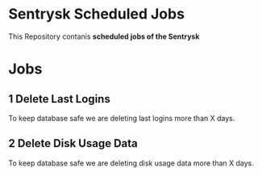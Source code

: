 # Sentrysk Scheduled Jobs
This Repository contanis **scheduled jobs of the Sentrysk**

# Jobs

## 1 Delete Last Logins
To keep database safe we are deleting last logins more than X days.

## 2 Delete Disk Usage Data
To keep database safe we are deleting disk usage data more than X days.
